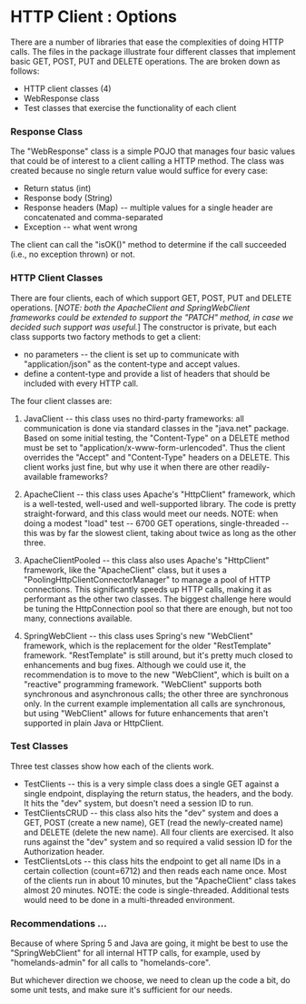 # HTTP Client : Options

There are a number of libraries that ease the complexities of doing HTTP calls.  The files in the package illustrate four different classes that implement basic GET, POST, PUT and DELETE operations.  The are broken down as follows:

* HTTP client classes (4)
* WebResponse class
* Test classes that exercise the functionality of each client

### Response Class

The "WebResponse" class is a simple POJO that manages four basic values that could be of interest to a client calling a HTTP method.  The class was created because no single return value would suffice for every case:

* Return status (int)
* Response body (String)
* Response headers (Map) -- multiple values for a single header are concatenated and comma-separated
* Exception -- what went wrong

The client can call the "isOK()" method to determine if the call succeeded (i.e., no exception thrown) or not.


### HTTP Client Classes

There are four clients, each of which support GET, POST, PUT and DELETE operations.  [*NOTE: both the ApacheClient and SpringWebClient frameworks could be extended to support the "PATCH" method, in case we decided such support was useful.*]  The constructor is private, but each class supports two factory methods to get a client:

* no parameters -- the client is set up to communicate with "application/json" as the content-type and accept values.
* define a content-type and provide a list of headers that should be included with every HTTP call.

The four client classes are:

1. JavaClient -- this class uses no third-party frameworks: all communication is done via standard classes in the "java.net" package.  Based on some initial testing, the "Content-Type" on a DELETE method must be set to "application/x-www-form-urlencoded".  Thus the client overrides the "Accept" and "Content-Type" headers on a DELETE.  This client works just fine, but why use it when there are other readily-available frameworks?

2.  ApacheClient -- this class uses Apache's "HttpClient" framework, which is a well-tested, well-used and well-supported library.  The code is pretty straight-forward, and this class would meet our needs.  NOTE: when doing a modest "load" test -- 6700 GET operations, single-threaded -- this was by far the slowest client, taking about twice as long as the other three.

3.  ApacheClientPooled -- this class also uses Apache's "HttpClient" framework, like the "ApacheClient" class, but it uses a "PoolingHttpClientConnectorManager" to manage a pool of HTTP connections.  This significantly speeds up HTTP calls, making it as performant as the other two classes.  The biggest challenge here would be tuning the HttpConnection pool so that there are enough, but not too many, connections available.

4.  SpringWebClient -- this class uses Spring's new "WebClient" framework, which is the replacement for the older "RestTemplate" framework.  "RestTemplate" is still around, but it's pretty much closed to enhancements and bug fixes.  Although we could use it, the recommendation is to move to the new "WebClient", which is built on a "reactive" programming framework.  "WebClient" supports both synchronous and asynchronous calls; the other three are synchronous only.  In the current example implementation all calls are synchronous, but using "WebClient" allows for future enhancements that aren't supported in plain Java or HttpClient.


### Test Classes

Three test classes show how each of the clients work.

* TestClients -- this is a very simple class does a single GET against a single endpoint, displaying the return status, the headers, and the body.  It hits the "dev" system, but doesn't need a session ID to run.
* TestClientsCRUD -- this class also hits the "dev" system and does a GET, POST (create a new name), GET (read the newly-created name) and DELETE (delete the new name).  All four clients are exercised.  It also runs against the "dev" system and so required a valid session ID for the Authorization header.
* TestClientsLots -- this class hits the endpoint to get all name IDs in a certain collection (count=6712) and then reads each name once.  Most of the clients run in about 10 minutes, but the "ApacheClient" class takes almost 20 minutes.  NOTE: the code is single-threaded.  Additional tests would need to be done in a multi-threaded environment.


### Recommendations ...

Because of where Spring 5 and Java are going, it might be best to use the "SpringWebClient" for all internal HTTP calls, for example, used by "homelands-admin" for all calls to "homelands-core".

But whichever direction we choose, we need to clean up the code a bit, do some unit tests, and make sure it's sufficient for our needs.
